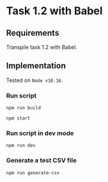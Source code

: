 # Task 1.2 with Babel

## Requirements

Transpile task 1.2 with Babel.


## Implementation

Tested on `Node v10.16`.

### Run script

`npm run build`

`npm start`

### Run script in dev mode

`npm run dev`

### Generate a test CSV file

`npm run generate-csv`
